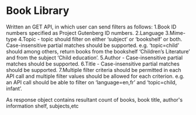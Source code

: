 # Book Library

Written an GET API, in which user can send filters as follows:
1.Book ID numbers specified as Project Gutenberg ID numbers.
2.Language
3.Mime-type
4.Topic - topic should filter on either ‘subject’ or ‘bookshelf’ or both. Case-insensitive partial matches should be supported. e.g. ‘topic=child’ should among others, return books from the bookshelf ‘Children’s Literature’ and from the subject ‘Child education’.
5.Author - Case-insensitive partial matches should be supported.
6.Title - Case-insensitive partial matches should be supported.
7.Multiple filter criteria should be permitted in each API call and multiple filter values should be allowed for each criterion. e.g. an API call should be able to filter on ‘language=en,fr’ and ‘topic=child, infant’.

As response object contains resultant count of books, book title, author's information shelf, subjects,etc

